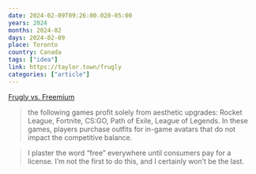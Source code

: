 ```yaml
---
date: 2024-02-09T09:26:00.020-05:00
years: 2024
months: 2024-02
days: 2024-02-09
place: Toronto
country: Canada
tags: ["idea"]
link: https://taylor.town/frugly
categories: ["article"]
---
```

[Frugly vs. Freemium](https://taylor.town/frugly)

> the following games profit solely from aesthetic upgrades: Rocket League, Fortnite, CS:GO, Path of Exile, League of Legends. In these games, players purchase outfits for in-game avatars that do not impact the competitive balance.

> I plaster the word “free” everywhere until consumers pay for a license. I’m not the first to do this, and I certainly won’t be the last.
